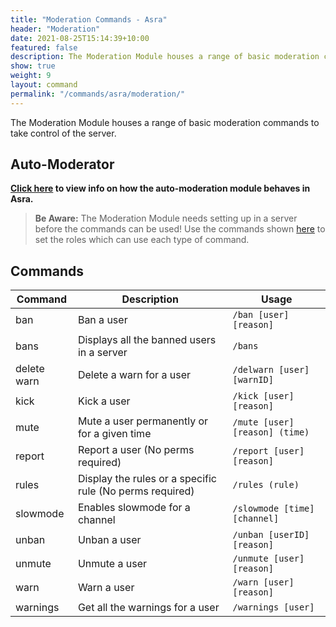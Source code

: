 ```yaml
---
title: "Moderation Commands - Asra"
header: "Moderation"
date: 2021-08-25T15:14:39+10:00
featured: false
description: The Moderation Module houses a range of basic moderation commands to take control of the server.
show: true
weight: 9
layout: command
permalink: "/commands/asra/moderation/"
---
```


The Moderation Module houses a range of basic moderation commands to take control of the server.

## Auto-Moderator

**[Click here](https://asraparadise.github.io/commands/automoderator) to view info on how the auto-moderation module behaves in Asra.**


> **Be Aware:** The Moderation Module needs setting up in a server before the commands can be used! Use the commands shown [here](https://asraparadise.github.io/commands/owner/#modules) to set the roles which can use each type of command.


## Commands

| Command             | Description                                                   | Usage                         |
| ------------------- | ------------------------------------------------------------- | ----------------------------- |
| ban                 | Ban a user                                                    | `/ban [user] [reason]`        |
| bans                | Displays all the banned users in a server                     | `/bans`                       |
| delete warn         | Delete a warn for a user                                      | `/delwarn [user] [warnID]`    |
| kick                | Kick a user                                                   | `/kick [user] [reason]`       |
| mute                | Mute a user permanently or for a given time                   | `/mute [user] [reason] (time)`|
| report              | Report a user (No perms required)                             | `/report [user] [reason]`     |
| rules               | Display the rules or a specific rule (No perms required)      | `/rules (rule)`               |
| slowmode            | Enables slowmode for a channel                                | `/slowmode [time] [channel]`  |
| unban               | Unban a user                                                  | `/unban [userID] [reason]`    |
| unmute              | Unmute a user                                                 | `/unmute [user] [reason]`     |
| warn                | Warn a user                                                   | `/warn [user] [reason]`       |
| warnings            | Get all the warnings for a user                               | `/warnings [user]`            |